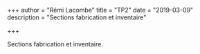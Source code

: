 +++
author = "Rémi Lacombe"
title = "TP2"
date = "2019-03-09"
description = "Sections fabrication et inventaire"

+++

Sections fabrication et inventaire.
<!--more-->
